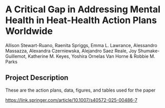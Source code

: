 # A Critical Gap in Addressing Mental Health in Heat-Health Action Plans Worldwide
Allison Stewart-Ruano, Raenita Spriggs, Emma L. Lawrance, Alessandro Massazza, Alexandra Czerniewska, Alejandro Saez Reale, Joy Shumake-Guillemot, Katherine M. Keyes, Yoshira Ornelas Van Horne & Robbie M. Parks 

## Project Description 
These are the action plans, data, figures, and tables used for the paper 

https://link.springer.com/article/10.1007/s40572-025-00486-7
